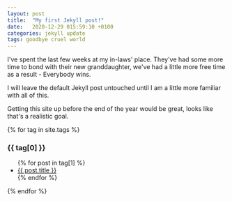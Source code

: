 ```yaml
---
layout: post
title:  "My first Jekyll post!"
date:   2020-12-29 015:59:10 +0100
categories: jekyll update
tags: goodbye cruel world
---
```


I've spent the last few weeks at my in-laws' place. They've had some more time to bond with their new granddaughter, we've had a little more free time as a result - Everybody wins.

I will leave the default Jekyll post untouched until I am a little more familiar with all of this.

Getting this site up before the end of the year would be great, looks like that's a realistic goal.

{% for tag in site.tags %}
  <h3>{{ tag[0] }}</h3>
  <ul>
    {% for post in tag[1] %}
      <li><a href="{{ post.url }}">{{ post.title }}</a></li>
    {% endfor %}
  </ul>
{% endfor %}